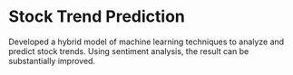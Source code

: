 # Stock Trend Prediction

Developed a hybrid model of machine learning techniques to analyze and predict stock trends. Using sentiment analysis, the result can be substantially improved.
